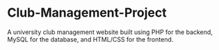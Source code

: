 # Club-Management-Project
A university club management website built using PHP for the backend, MySQL for the database, and HTML/CSS for the frontend.
